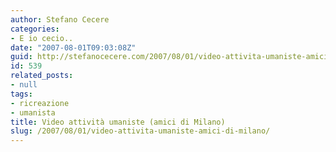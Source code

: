 ```yaml
---
author: Stefano Cecere
categories:
- E io cecio..
date: "2007-08-01T09:03:08Z"
guid: http://stefanocecere.com/2007/08/01/video-attivita-umaniste-amici-di-milano/
id: 539
related_posts:
- null
tags:
- ricreazione
- umanista
title: Video attività umaniste (amici di Milano)
slug: /2007/08/01/video-attivita-umaniste-amici-di-milano/
---
```


